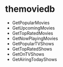 # themoviedb

* GetPopularMovies
* GetUpcomingMovies
* GetTopRatedMovies
* GetNowPlayingMovies
* GetPopularTVShows
* GetTopRatedShows
* GetOnTVShows
* GetAiringTodayShows
